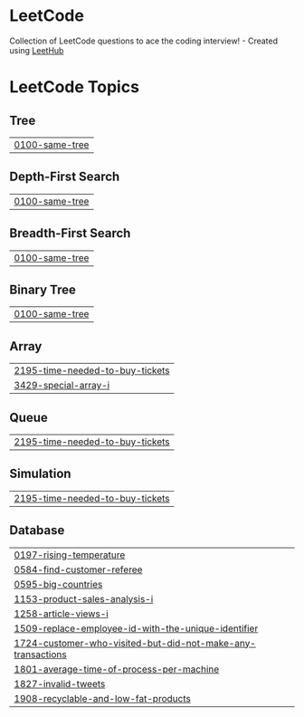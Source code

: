 # LeetCode
Collection of LeetCode questions to ace the coding interview! - Created using [LeetHub](https://github.com/QasimWani/LeetHub)

<!---LeetCode Topics Start-->
# LeetCode Topics
## Tree
|  |
| ------- |
| [0100-same-tree](https://github.com/godjihye/LeetCode-swift/tree/master/0100-same-tree) |
## Depth-First Search
|  |
| ------- |
| [0100-same-tree](https://github.com/godjihye/LeetCode-swift/tree/master/0100-same-tree) |
## Breadth-First Search
|  |
| ------- |
| [0100-same-tree](https://github.com/godjihye/LeetCode-swift/tree/master/0100-same-tree) |
## Binary Tree
|  |
| ------- |
| [0100-same-tree](https://github.com/godjihye/LeetCode-swift/tree/master/0100-same-tree) |
## Array
|  |
| ------- |
| [2195-time-needed-to-buy-tickets](https://github.com/godjihye/LeetCode-swift/tree/master/2195-time-needed-to-buy-tickets) |
| [3429-special-array-i](https://github.com/godjihye/LeetCode-swift/tree/master/3429-special-array-i) |
## Queue
|  |
| ------- |
| [2195-time-needed-to-buy-tickets](https://github.com/godjihye/LeetCode-swift/tree/master/2195-time-needed-to-buy-tickets) |
## Simulation
|  |
| ------- |
| [2195-time-needed-to-buy-tickets](https://github.com/godjihye/LeetCode-swift/tree/master/2195-time-needed-to-buy-tickets) |
## Database
|  |
| ------- |
| [0197-rising-temperature](https://github.com/godjihye/LeetCode-swift/tree/master/0197-rising-temperature) |
| [0584-find-customer-referee](https://github.com/godjihye/LeetCode-swift/tree/master/0584-find-customer-referee) |
| [0595-big-countries](https://github.com/godjihye/LeetCode-swift/tree/master/0595-big-countries) |
| [1153-product-sales-analysis-i](https://github.com/godjihye/LeetCode-swift/tree/master/1153-product-sales-analysis-i) |
| [1258-article-views-i](https://github.com/godjihye/LeetCode-swift/tree/master/1258-article-views-i) |
| [1509-replace-employee-id-with-the-unique-identifier](https://github.com/godjihye/LeetCode-swift/tree/master/1509-replace-employee-id-with-the-unique-identifier) |
| [1724-customer-who-visited-but-did-not-make-any-transactions](https://github.com/godjihye/LeetCode-swift/tree/master/1724-customer-who-visited-but-did-not-make-any-transactions) |
| [1801-average-time-of-process-per-machine](https://github.com/godjihye/LeetCode-swift/tree/master/1801-average-time-of-process-per-machine) |
| [1827-invalid-tweets](https://github.com/godjihye/LeetCode-swift/tree/master/1827-invalid-tweets) |
| [1908-recyclable-and-low-fat-products](https://github.com/godjihye/LeetCode-swift/tree/master/1908-recyclable-and-low-fat-products) |
<!---LeetCode Topics End-->
